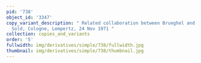 ```yaml
---
pid: '738'
object_id: '3347'
copy_variant_description: " Related collaboration between Brueghel and Rottenhammer.
  Sold, Cologne, Lempertz, 24 Nov 1971 "
collection: copies_and_variants
order: '5'
fullwidth: img/derivatives/simple/738/fullwidth.jpg
thumbnail: img/derivatives/simple/738/thumbnail.jpg
---
```

